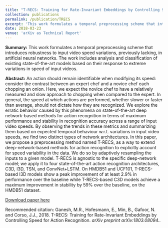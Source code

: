 ```yaml
---
title: "T-RECS: Training for Rate-Invariant Embeddings by Controlling Speed for Action Recognition"
collection: publications
permalink: /publication/TRECS
excerpt: 'This work formulates a temporal preprocessing scheme that introduces robustness to input video speed variations, previously lacking, in artificial neural networks. The work includes analysis and classification of existing state-of-the-art models based on their response to extreme variations in speed of input videos.'
date: 2018-03-23
venue: 'arXiv as Technical Report'
---
```

<b>Summary:</b>  This work formulates a temporal preprocessing scheme that introduces robustness to input video speed variations, previously lacking, in artificial neural networks. The work includes analysis and classification of existing state-of-the-art models based on their response to extreme variations in speed of input videos.

<b>Abstract:</b> An action should remain identifiable when modifying its speed: consider the contrast between an expert chef and a novice chef each chopping an onion. Here, we expect the novice chef to have a relatively measured and slow approach to chopping when compared to the expert. In general, the speed at which actions are performed, whether slower or faster than average, should not dictate how they are recognized. We explore the erratic behavior caused by this phenomena on state-of-the-art deep network-based methods for action recognition in terms of maximum performance and stability in recognition accuracy across a range of input video speeds. By observing the trends in these metrics and summarizing them based on expected temporal behaviour w.r.t. variations in input video speeds, we find two distinct types of network architectures. In this paper, we propose a preprocessing method named T-RECS, as a way to extend deep-network-based methods for action recognition to explicitly account for speed variability in the data. We do so by adaptively resampling the inputs to a given model. T-RECS is agnostic to the specific deep-network model; we apply it to four state-of-the-art action recognition architectures, C3D, I3D, TSN, and ConvNet+LSTM. On HMDB51 and UCF101, T-RECS-based I3D models show a peak improvement of at least 2.9% in performance over the baseline while T-RECS-based C3D models achieve a maximum improvement in stability by 59% over the baseline, on the HMDB51 dataset. 

[Download paper here](https://arxiv.org/pdf/1803.08094.pdf)

Recommended citation: Ganesh, M.R., Hofesmann, E., Min, B., Gafoor, N. and Corso, J.J., 2018. T-RECS: Training for Rate-Invariant Embeddings by Controlling Speed for Action Recognition. <i>arXiv preprint arXiv:1803.08094.</i>.
